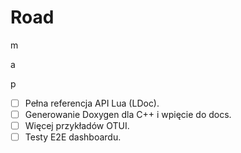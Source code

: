 # Road

m

a

p

- [ ] Pełna referencja API Lua (LDoc).
- [ ] Generowanie Doxygen dla C++ i wpięcie do docs.
- [ ] Więcej przykładów OTUI.
- [ ] Testy E2E dashboardu.
